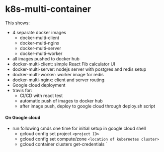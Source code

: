 # k8s-multi-container

This shows: 
- 4 separate docker images
  - docker-multi-client
  - docker-multi-nginx
  - docker-multi-server
  - docker-multi-worker 
- all images pushed to docker hub
- docker-multi-client: simple React Fib calculator UI
- docker-multi-server: nodejs server with postgres and redis setup
- docker-multi-worker: worker image for redis
- docker-multi-nginx: client and server routing
- Google cloud deployment
- travis for:
  - CI/CD with react test
  - automatic push of images to docker hub
  - after image push, deploy to google cloud through deploy.sh script
  
  
#### On Google cloud  
- run following cmds one time for initial setup in google cloud shell
  - gcloud config set project `<project ID>`
  - gcloud config set compute/zone `<location of kubernetes cluster>`
  - gcloud container clusters get-credentials `<project name>
